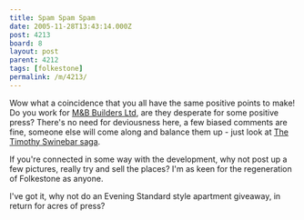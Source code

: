 ```yaml
---
title: Spam Spam Spam
date: 2005-11-28T13:43:14.000Z
post: 4213
board: 8
layout: post
parent: 4212
tags: [folkestone]
permalink: /m/4213/
---
```

Wow what a coincidence that you all have the same positive points to make! Do you work for <a href="/wiki/m+b+builders+ltd">M&B Builders Ltd</a>, are they desperate for some positive press? There's no need for deviousness here, a few biased comments are fine, someone else will come along and balance them up - just look at <a href="http://www.folkestonegerald.com/folkestone/10/35/">The Timothy Swinebar saga</a>.

If you're connected in some way with the development, why not post up a few pictures, really try and sell the places? I'm as keen for the regeneration of Folkestone as anyone.

I've got it, why not do an Evening Standard style apartment giveaway, in return for acres of press?
